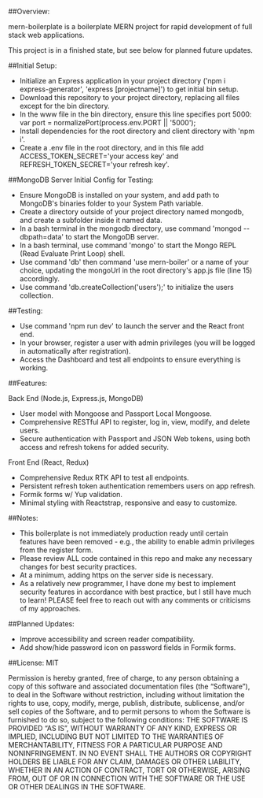 ##Overview: 

mern-boilerplate is a boilerplate MERN project for rapid development of full stack web applications.

This project is in a finished state, but see below for planned future updates.

##Initial Setup: 

- Initialize an Express application in your project directory ('npm i express-generator', 'express [projectname]') to get initial bin setup.
- Download this repository to your project directory, replacing all files except for the bin directory.
- In the www file in the bin directory, ensure this line specifies port 5000: 
      var port = normalizePort(process.env.PORT || '5000');
- Install dependencies for the root directory and client directory with 'npm i'.
- Create a .env file in the root directory, and in this file add ACCESS_TOKEN_SECRET='your access key' and REFRESH_TOKEN_SECRET='your refresh key'.

##MongoDB Server Initial Config for Testing:

- Ensure MongoDB is installed on your system, and add path to MongoDB's binaries folder to your System Path variable.
- Create a directory outside of your project directory named mongodb, and create a subfolder inside it named data.
- In a bash terminal in the mongodb directory, use command 'mongod --dbpath=data' to start the MongoDB server.
- In a bash terminal, use command 'mongo' to start the Mongo REPL (Read Evaluate Print Loop) shell.
- Use command 'db' then command 'use mern-boiler' or a name of your choice, updating the mongoUrl in the root directory's app.js file (line 15) accordingly.
- Use command 'db.createCollection('users');' to initialize the users collection.

##Testing: 

- Use command 'npm run dev' to launch the server and the React front end.
- In your browser, register a user with admin privileges (you will be logged in automatically after registration). 
- Access the Dashboard and test all endpoints to ensure everything is working.

##Features: 

Back End (Node.js, Express.js, MongoDB)
- User model with Mongoose and Passport Local Mongoose.
- Comprehensive RESTful API to register, log in, view, modify, and delete users.
- Secure authentication with Passport and JSON Web tokens, using both access and refresh tokens for added security.

Front End (React, Redux)
- Comprehensive Redux RTK API to test all endpoints.
- Persistent refresh token authentication remembers users on app refresh.
- Formik forms w/ Yup validation.
- Minimal styling with Reactstrap, responsive and easy to customize.

##Notes: 

- This boilerplate is not immediately production ready until certain features have been removed - e.g., the ability to enable admin privileges from the register form.
- Please review ALL code contained in this repo and make any necessary changes for best security practices.
- At a minimum, adding https on the server side is necessary.
- As a relatively new programmer, I have done my best to implement security features in accordance with best practice, but I still have much to learn! PLEASE feel free to reach out with any comments or criticisms of my approaches.

##Planned Updates:
- Improve accessibility and screen reader compatibility.
- Add show/hide password icon on password fields in Formik forms. 

##License: MIT

Permission is hereby granted, free of charge, to any person obtaining a copy of this software and associated documentation files (the “Software”), to deal in the Software without restriction, including without limitation the rights to use, copy, modify, merge, publish, distribute, sublicense, and/or sell copies of the Software, and to permit persons to whom the Software is furnished to do so, subject to the following conditions:
THE SOFTWARE IS PROVIDED “AS IS”, WITHOUT WARRANTY OF ANY KIND, EXPRESS OR IMPLIED, INCLUDING BUT NOT LIMITED TO THE WARRANTIES OF MERCHANTABILITY, FITNESS FOR A PARTICULAR PURPOSE AND NONINFRINGEMENT. IN NO EVENT SHALL THE AUTHORS OR COPYRIGHT HOLDERS BE LIABLE FOR ANY CLAIM, DAMAGES OR OTHER LIABILITY, WHETHER IN AN ACTION OF CONTRACT, TORT OR OTHERWISE, ARISING FROM, OUT OF OR IN CONNECTION WITH THE SOFTWARE OR THE USE OR OTHER DEALINGS IN THE SOFTWARE.
